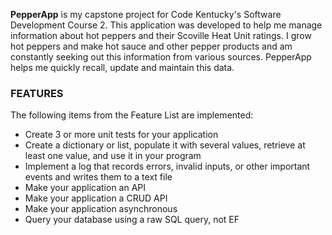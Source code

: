 **PepperApp** is my capstone project for Code Kentucky's Software Development Course 2.
This application was developed to help me manage information about hot peppers and their Scoville Heat Unit ratings.
I grow hot peppers and make hot sauce and other pepper products and am constantly seeking out this information from various sources.
PepperApp helps me quickly recall, update and maintain this data.

### FEATURES
The following items from the Feature List are implemented:
- Create 3 or more unit tests for your application
- Create a dictionary or list, populate it with several values, retrieve at least one value, and use it in your program
- Implement a log that records errors, invalid inputs, or other important events and writes them to a text file
- Make your application an API
- Make your application a CRUD API
- Make your application asynchronous
- Query your database using a raw SQL query, not EF



